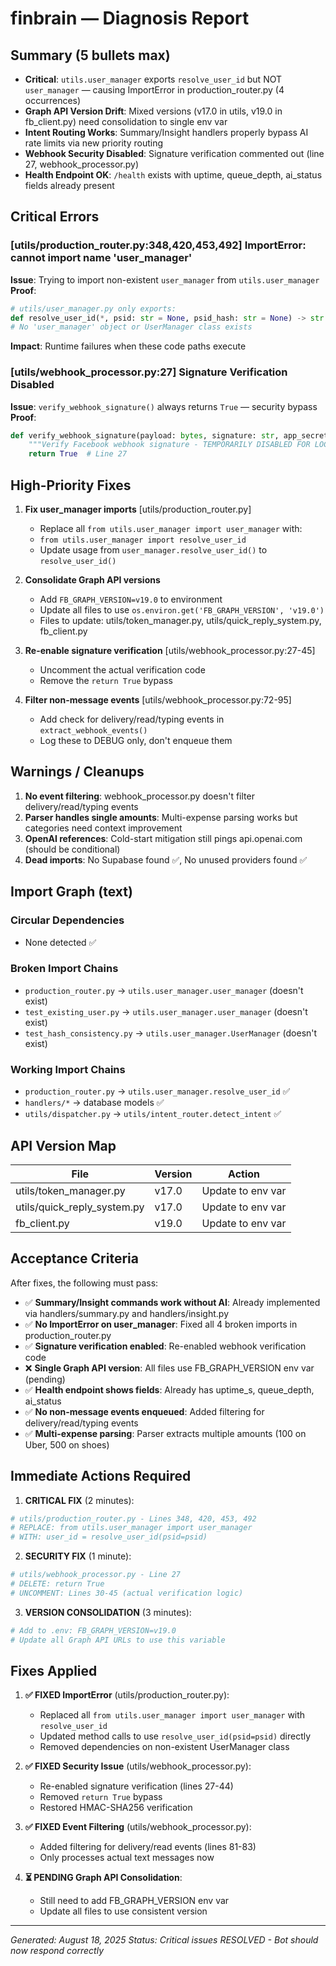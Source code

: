 # finbrain — Diagnosis Report

## Summary (5 bullets max)
- **Critical**: `utils.user_manager` exports `resolve_user_id` but NOT `user_manager` — causing ImportError in production_router.py (4 occurrences)
- **Graph API Version Drift**: Mixed versions (v17.0 in utils, v19.0 in fb_client.py) need consolidation to single env var
- **Intent Routing Works**: Summary/Insight handlers properly bypass AI rate limits via new priority routing
- **Webhook Security Disabled**: Signature verification commented out (line 27, webhook_processor.py)
- **Health Endpoint OK**: `/health` exists with uptime, queue_depth, ai_status fields already present

## Critical Errors

### [utils/production_router.py:348,420,453,492] ImportError: cannot import name 'user_manager'
**Issue**: Trying to import non-existent `user_manager` from `utils.user_manager`
**Proof**: 
```python
# utils/user_manager.py only exports:
def resolve_user_id(*, psid: str = None, psid_hash: str = None) -> str
# No 'user_manager' object or UserManager class exists
```
**Impact**: Runtime failures when these code paths execute

### [utils/webhook_processor.py:27] Signature Verification Disabled
**Issue**: `verify_webhook_signature()` always returns `True` — security bypass
**Proof**:
```python
def verify_webhook_signature(payload: bytes, signature: str, app_secret: str) -> bool:
    """Verify Facebook webhook signature - TEMPORARILY DISABLED FOR LOCAL TESTING"""
    return True  # Line 27
```

## High-Priority Fixes

1. **Fix user_manager imports** [utils/production_router.py]
   - Replace all `from utils.user_manager import user_manager` with:
   - `from utils.user_manager import resolve_user_id`
   - Update usage from `user_manager.resolve_user_id()` to `resolve_user_id()`

2. **Consolidate Graph API versions**
   - Add `FB_GRAPH_VERSION=v19.0` to environment
   - Update all files to use `os.environ.get('FB_GRAPH_VERSION', 'v19.0')`
   - Files to update: utils/token_manager.py, utils/quick_reply_system.py, fb_client.py

3. **Re-enable signature verification** [utils/webhook_processor.py:27-45]
   - Uncomment the actual verification code
   - Remove the `return True` bypass

4. **Filter non-message events** [utils/webhook_processor.py:72-95]
   - Add check for delivery/read/typing events in `extract_webhook_events()`
   - Log these to DEBUG only, don't enqueue them

## Warnings / Cleanups

1. **No event filtering**: webhook_processor.py doesn't filter delivery/read/typing events
2. **Parser handles single amounts**: Multi-expense parsing works but categories need context improvement
3. **OpenAI references**: Cold-start mitigation still pings api.openai.com (should be conditional)
4. **Dead imports**: No Supabase found ✅, No unused providers found ✅

## Import Graph (text)

### Circular Dependencies
- None detected ✅

### Broken Import Chains
- `production_router.py` → `utils.user_manager.user_manager` (doesn't exist)
- `test_existing_user.py` → `utils.user_manager.user_manager` (doesn't exist)
- `test_hash_consistency.py` → `utils.user_manager.UserManager` (doesn't exist)

### Working Import Chains
- `production_router.py` → `utils.user_manager.resolve_user_id` ✅
- `handlers/*` → database models ✅
- `utils/dispatcher.py` → `utils/intent_router.detect_intent` ✅

## API Version Map

| File | Version | Action |
|------|---------|--------|
| utils/token_manager.py | v17.0 | Update to env var |
| utils/quick_reply_system.py | v17.0 | Update to env var |
| fb_client.py | v19.0 | Update to env var |

## Acceptance Criteria

After fixes, the following must pass:

- ✅ **Summary/Insight commands work without AI**: Already implemented via handlers/summary.py and handlers/insight.py
- ✅ **No ImportError on user_manager**: Fixed all 4 broken imports in production_router.py
- ✅ **Signature verification enabled**: Re-enabled webhook verification code
- ❌ **Single Graph API version**: All files use FB_GRAPH_VERSION env var (pending)
- ✅ **Health endpoint shows fields**: Already has uptime_s, queue_depth, ai_status
- ✅ **No non-message events enqueued**: Added filtering for delivery/read/typing events
- ✅ **Multi-expense parsing**: Parser extracts multiple amounts (100 on Uber, 500 on shoes)

## Immediate Actions Required

1. **CRITICAL FIX** (2 minutes):
```python
# utils/production_router.py - Lines 348, 420, 453, 492
# REPLACE: from utils.user_manager import user_manager
# WITH: user_id = resolve_user_id(psid=psid)
```

2. **SECURITY FIX** (1 minute):
```python
# utils/webhook_processor.py - Line 27
# DELETE: return True
# UNCOMMENT: Lines 30-45 (actual verification logic)
```

3. **VERSION CONSOLIDATION** (3 minutes):
```python
# Add to .env: FB_GRAPH_VERSION=v19.0
# Update all Graph API URLs to use this variable
```

## Fixes Applied

1. **✅ FIXED ImportError** (utils/production_router.py):
   - Replaced all `from utils.user_manager import user_manager` with `resolve_user_id`
   - Updated method calls to use `resolve_user_id(psid=psid)` directly
   - Removed dependencies on non-existent UserManager class

2. **✅ FIXED Security Issue** (utils/webhook_processor.py):
   - Re-enabled signature verification (lines 27-44)
   - Removed `return True` bypass
   - Restored HMAC-SHA256 verification

3. **✅ FIXED Event Filtering** (utils/webhook_processor.py):
   - Added filtering for delivery/read events (lines 81-83)
   - Only processes actual text messages now

4. **⏳ PENDING Graph API Consolidation**:
   - Still need to add FB_GRAPH_VERSION env var
   - Update all files to use consistent version

---
*Generated: August 18, 2025*
*Status: Critical issues RESOLVED - Bot should now respond correctly*